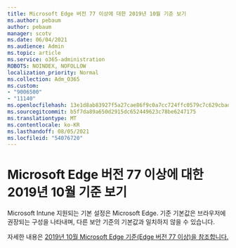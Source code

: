 ```yaml
---
title: Microsoft Edge 버전 77 이상에 대한 2019년 10월 기준 보기
ms.author: pebaum
author: pebaum
manager: scotv
ms.date: 06/04/2021
ms.audience: Admin
ms.topic: article
ms.service: o365-administration
ROBOTS: NOINDEX, NOFOLLOW
localization_priority: Normal
ms.collection: Adm_O365
ms.custom:
- "9006500"
- "11140"
ms.openlocfilehash: 13e1d8ab83927f5a27cae86f9c0a7cc724ffc0579c7c629cbad49f4464a38a2c
ms.sourcegitcommit: b5f7da89a650d2915dc652449623c78be6247175
ms.translationtype: MT
ms.contentlocale: ko-KR
ms.lasthandoff: 08/05/2021
ms.locfileid: "54076720"
---
```

# <a name="view-the-october-2019-baseline-for-microsoft-edge-versions-77-and-later"></a>Microsoft Edge 버전 77 이상에 대한 2019년 10월 기준 보기

Microsoft Intune 지원되는 기본 설정은 Microsoft Edge. 기준 기본값은 브라우저에 권장되는 구성을 나타내며, 다른 보안 기준의 기본값과 일치하지 않을 수 있습니다.

자세한 내용은 [2019년 10월 Microsoft Edge 기준(Edge 버전 77 이상)을 참조합니다.](/mem/intune/protect/security-baseline-settings-edge?pivots=edge-october-2019)